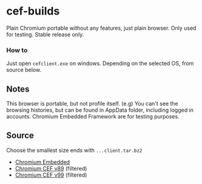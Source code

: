 # cef-builds
Plain Chromium portable without any features, just plain browser. Only used for testing. Stable release only.

### How to
Just open `cefclient.exe` on windows. Depending on the selected OS, from source below.

## Notes
This browser is portable, but not profile itself. (e.g) You can't see the browsing histories, but can be found in AppData folder, including logged in accounts. Chromium Embedded Framework are for testing purposes.

## Source
Choose the smallest size ends with `...client.tar.bz2`
- [Chromium Embedded](https://cef-builds.spotifycdn.com/index.html)
- [Chromium CEF v89](https://cef-builds.spotifycdn.com/index.html#windows64:89) (filtered)
- [Chromium CEF v99](https://cef-builds.spotifycdn.com/index.html#windows64:99) (filtered)
